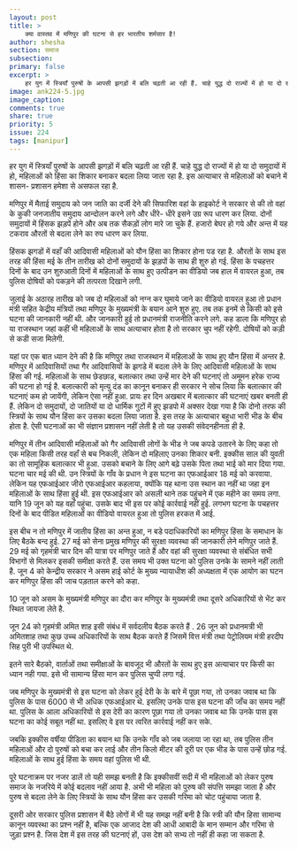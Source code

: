 ```yaml
---
layout: post
title: >
    क्या वास्तव में मणिपुर की घटना से हर भारतीय शर्मसार है!
author: shesha
section: समाज
subsection:
primary: false
excerpt: >
    हर युग में स्त्रियाँ पुरुषों के आपसी झगड़ों में बलि चढ़ती आ रही हैं. चाहे युद्ध दो राज्यों में हो या दो समुदायों में हो, महिलाओं को हिंसा का शिकार बनाकर  बदला लिया जाता रहा है. इस अत्याचार से महिलाओं को बचाने में शासन- प्रशासन हमेशा से असफल रहा है.
image: ank224-5.jpg
image_caption: 
comments: true
share: true
priority: 5
issue: 224
tags: [manipur]
---
```


हर युग में स्त्रियाँ पुरुषों के आपसी झगड़ों में बलि चढ़ती आ रही हैं. चाहे युद्ध दो राज्यों में हो या दो समुदायों में हो, महिलाओं को हिंसा का शिकार बनाकर  बदला लिया जाता रहा है. इस अत्याचार से महिलाओं को बचाने में शासन- प्रशासन हमेशा से असफल रहा है.

मणिपुर में मैताई समुदाय को जन जाति का दर्जी देने की सिफारिश वहां के हाइकोर्ट ने सरकार से की तो वहां के कुकी जनजातीय समुदाय आन्दोलन करने लगे और धीरे- धीरे इसने उग्र रूप धारण कर लिया. दोनों समुदायों में हिंसक झड़पें होने और अब तक सैकड़ों लोग मारे जा चुके हैं. हजारो बेघर हो गये और अन्त में यह टकराव औरतों से बदला लेने का रुप धारण कर लिया.

हिंसक झगडों में  वहाँ  की आदिवासी महिलाओं को यौन हिंसा का शिकार होना पड रहा है. औरतों के साथ इस तरह की हिंसा मई के तीन तारीख को दोनों समुदायों के झड़पों के साथ ही शुरु हो गई. हिंसा के पचहत्तर दिनों के बाद उन शुरुआती दिनों में महिलाओं के साथ हुए उत्पीडन का वीडियो जब हाल में वायरल हुआ, तब  पुलिस दोषियों को पकड़ने की तत्परता दिखाने लगी.

जुलाई के अठारह तारीख को जब दो महिलाओं को नग्न कर घुमाये जाने का वीडियो वायरल हुआ तो प्रधान मंत्री सहित केद्रीय मंत्रियों तथा मणिपुर के मुख्यमंत्री के बयान आने शुरु हुए. तब तक इनमें से किसी को इसे घटना की जानकारी नहीं थी. और जानकारी हुई तो प्रधानमंत्री राजनीति करने लगे. कह डाला कि मणिपुर हो या राजस्थान जहां कहीं भी महिलाओं के साथ अत्याचार  होता है तो सरकार चुप नहीं रहेगी. दोषियों को कड़ी से कडी सजा मिलेगी.

यहां पर एक बात ध्यान देने की है कि मणिपुर तथा राजस्थान में महिलाओं के साथ हुए यौन हिंसा में अन्तर है. मणिपुर में आदिवासियों तथा गैर आदिवासियों के झगडे में बदला लेने के लिए आदिवासी महिलाओं के साथ हिंसा की गई. महिलाओं के साथ छेडछाड, बलात्कार तथा उन्हें मार देने की घटनाएं तो अमूमन हरेक राज्य की घटना हो गई है. बलात्कारी को मृत्यु दंड का कानून बनाकर ही सरकार ने सोच लिया कि बलात्कार की घटनाएं कम हो जायेंगी, लेकिन ऐसा नहीं हुआ. प्रायः हर दिन अखबार में बलात्कार की घटनाएं खबर बनती ही हैं.
लेकिन दो समुदायों, दो जातियों या दो धार्मिक गुटों में हुए झडपो में अक्सर देखा गया है कि दोनो तरफ की स्त्रियों के साथ यौन हिंसा कर उसका बदला लिया जाता है. इस तरह के अत्याचार बहुधा भारी भीड के बीच होता है. ऐसी घटनाओं का भी संज्ञान प्रशासन नहीं लेती है तो यह उसकी संवेदनहीनता ही है.

मणिपुर में तीन आदिवासी महिलाओं को गैर आदिवासी लोगों के भीड ने जब कपडे उतारने के लिए कहा तो एक महिला किसी तरह वहाँ से बच निकली, लेकिन दो महिलाए उनका शिकार बनी. इक्कीस साल की युवती का तो सामूहिक बलात्कार भी हुआ. उसको बचाने के लिए आगे बढ़े उसके पिता तथा भाई को मार दिया गया.
घटना चार मई की थी. उन स्त्रियों के गाँव के प्रधान ने इस घटना का एफआईआर 18 मई को करवाया. लेकिन यह एफआईआर जीरो एफआईआर कहलाया, क्योंकि यह थाना उस स्थान का नहीं था जहा इन महिलाओं के साथ हिंसा हुई थी. इस एफआईआर को असली थाने तक पहुंचने में एक महीने का समय लगा. यानि 19 जून को यह वहाँ पहुंचा. उसके बाद भी  इस पर कोई कार्रवाई नहीं हुई. लगभग घटना के पचहत्तर दिनों के बाद पीडित महिलाओं का वीडियो वायरल हुआ तो पुलिस हरकत में आई.

इस बीच न तो मणिपुर में जातीय हिंसा का अन्त हुआ, न बडे पदाधिकारियों का मणिपुर हिंसा के समाधान के लिए बैठके बन्द हुई. 27 मई को सेना प्रमुख मणिपुर की सुरक्षा व्यवस्था की जानकारी लेने मणिपुर जाते हैं. 29 मई को गृहमंत्री चार दिन की यात्रा पर मणिपुर जाते हैं और वहां की सुरक्षा व्यवस्था से संबंधित सभी विभागों से मिलकर इसकी समीक्षा करते हैं. उस समय भी उक्त घटना को पुलिस उनके के सामने नहीं लाती है.
जून 4 को केन्द्रीय सरकार ने असम हाई कोर्ट के मुख्य न्यायाधीश की अध्यक्षता में एक आयोग का घटन कर मणिपुर हिंसा की जाच पड़ताल करने को कहा.

10 जून को असम के मुख्यमंत्री मणिपुर का दौरा कर मणिपुर के मुख्यमंत्री तथा दूसरे अधिकारियों से भेंट कर स्थित जायजा लेते है.

जून 24 को गृहमंत्री अमित शाह इसी संबंध में सर्वदलीय बैठक करते हैं . 26 जून को प्रधानमत्री भी अमितशाह तथा कुछ उच्च अधिकारियों के साथ बैठक  करते हैं जिसमें वित्त मंत्री तथा पेट्रोलियम मंत्री हरदीप सिह पुरी भी उपस्थित थे.

इतने सारे बैठको, वार्ताओं तथा समीक्षाओं के बावजूद भी औरतों के साथ हुए इस अत्याचार पर किसी का ध्यान नही गया. इसे भी सामान्य हिंसा मान कर पुलिस चुप्पी लगा गई.

जब मणिपुर के मुख्यमंत्री से  इस घटना को लेकर हुई देरी के के बारे में पूछा गया, तो उनका जवाब था कि पुलिस के पास 6000 से भी अधिक एफआईआर थे. इसलिए उनके पास इस घटना की जाँच का समय नहीं था. पुलिस के आला अधिकारियों से इस देरी का कारण पूछा गया तो उनका जवाब था कि उनके पास इस घटना का कोई सबूत नहीं था. इसलिए वे इस पर त्वरित कार्रवाई नहीं कर सके.

जबकि इक्कीस वर्षीया पीडिता का बयान था कि उनके गाँव को जब जलाया जा रहा था, तब पुलिस तीन महिलाओं और दो पुरुषों को बचा कर लाई और तीन किलो मीटर की दूरी पर एक भीड के पास उन्हें छोड गई. महिलाओं के साथ हुई हिंसा के समय वहां पुलिस भी थी.

पूरे घटनाक्रम पर नजर डालें तो यही समझ बनती है कि इक्कीसवीं सदी में भी महिलाओं को लेकर पुरुष समाज के नजरिये में कोई बदलाव नहीं आया है. अभी भी महिला को पुरुष की संपत्ति समझा जाता है और पुरुष से बदला लेने के लिए स्त्रियों के साथ यौन हिंसा कर उसकी गरिमा को चोट पहुंचाया जाता है.

दूसरी ओर सरकार पुलिस प्रशासन में बैठे लोगों में भी यह समझ नहीं बनी है कि स्त्री की यौन हिसा सामान्य कानून व्यवस्था का प्रश्न नहीं है, बल्कि एक आजाद देश की आधी आबादी के मान सम्मान और गरिमा से जुड़ा प्रश्न है. जिस देश में इस तरह की घटनाएं हों, उस देश को सभ्य तो नहीं ही कहा जा सकता है.